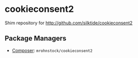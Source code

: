 cookieconsent2
==============

Shim repository for http://github.com/silktide/cookieconsent2

Package Managers
----------------

* [Composer](http://packagist.org/packages/mrohnstock/cookieconsent2): `mrohnstock/cookieconsent2`